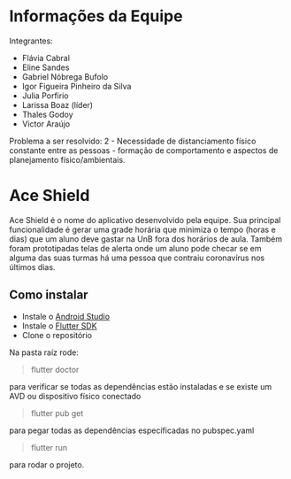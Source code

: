 # Informações da Equipe

Integrantes:

 - Flávia Cabral
 - Eline Sandes
 - Gabriel Nóbrega Bufolo
 - Igor Figueira Pinheiro da Silva
 - Julia Porfirio
 - Larissa Boaz (líder)
 - Thales Godoy
 - Victor Araújo

Problema a ser resolvido:
2 - Necessidade de distanciamento físico constante entre as pessoas - formação de comportamento e aspectos de planejamento físico/ambientais.

# Ace Shield

Ace Shield é o nome do aplicativo desenvolvido pela equipe. Sua principal funcionalidade é gerar uma grade horária que minimiza o tempo (horas e dias) que um aluno deve gastar na UnB fora dos horários de aula. Também foram prototipadas telas de alerta onde um aluno pode checar se em alguma das suas turmas há uma pessoa que contraiu coronavírus nos últimos dias.

## Como instalar

 - Instale o [Android Studio](https://developer.android.com/studio/)
 - Instale o [Flutter SDK](https://flutter.dev/docs/get-started/install)
 - Clone o repositório
 
 Na pasta raíz rode:

> flutter doctor

para verificar se todas as dependências estão instaladas e se existe um AVD ou dispositivo físico conectado

> flutter pub get

para pegar todas as dependências especificadas no pubspec.yaml

> flutter run

para rodar o projeto.
